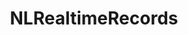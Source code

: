 ---
title: NLRealtimeRecords
index: 7
categories: stuff
description: Meeting realtime voice-to-text tool
link: //github.com/lqs469/NLRealtimeRecords
---